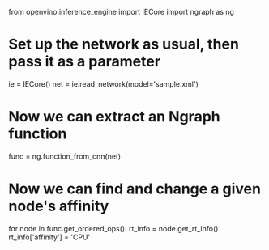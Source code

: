 from openvino.inference_engine import IECore
import ngraph as ng

# Set up the network as usual, then pass it as a parameter
ie = IECore()
net = ie.read_network(model='sample.xml')

# Now we can extract an Ngraph function
func = ng.function_from_cnn(net)

# Now we can find and change a given node's affinity
for node in func.get_ordered_ops():
  rt_info = node.get_rt_info()
  rt_info['affinity'] = 'CPU'
